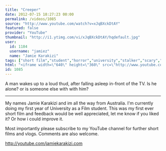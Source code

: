 ```yaml
---
title: "Creeper"
date: 2012-07-15 18:27:23 00:00
permalink: /videos/1085
source: "http://www.youtube.com/watch?v=xJqBXckDtAY"
featured: false
provider: "YouTube"
thumbnail: "http://i1.ytimg.com/vi/xJqBXckDtAY/hqdefault.jpg"
user:
  id: 1184
  username: "jamiez"
  name: "Jamie Karakizi"
tags: ["short film","student","horror","university","stalker","scary","night time","australia"]
html: "<iframe width=\"640\" height=\"360\" src=\"http://www.youtube.com/embed/xJqBXckDtAY?wmode=transparent&fs=1&feature=oembed\" frameborder=\"0\" allowfullscreen></iframe>"
id: 1085
---
```


A man wakes up to a loud thud, after falling asleep in-front of the TV. Is he alone? or is someone else with with him?

------------------------------------------------------------------------------------

My names Jamie Karakizi and im all the way from Australia. I'm currently doing my first year of University as a Film student. This was my first ever short film and feedback would be well appreciated, let me know if you liked it? Or how i could improve it.

Most importantly please subscribe to my YouTube channel for further short films and vlogs. Comments are also welcome.

http://youtube.com/jamiekarakizi.com